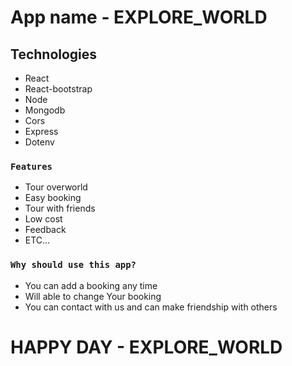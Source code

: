 # App name - EXPLORE_WORLD


## Technologies
- React
- React-bootstrap
- Node
- Mongodb
- Cors
- Express
- Dotenv

### `Features`
- Tour overworld
- Easy booking
- Tour with friends
- Low cost
- Feedback
- ETC...



### `Why should use this app?`

- You can add a booking any time
- Will able to change Your booking
- You can contact with us and can make friendship with others



# HAPPY DAY - EXPLORE_WORLD
